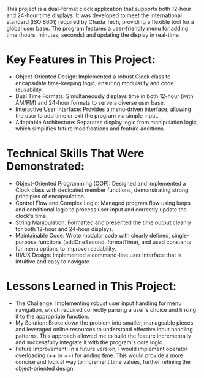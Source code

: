 This project is a dual-format clock application that supports both 12-hour and 24-hour time displays. It was developed to meet the international standard (ISO 8601) required by Chada Tech, providing a flexible tool for a global user base. The program features a user-friendly menu for adding time (hours, minutes, seconds) and updating the display in real-time.

# Key Features in This Project:
* Object-Oriented Design: Implemented a robust Clock class to encapsulate time-keeping logic, ensuring modularity and code reusability.
* Dual Time Formats: Simultaneously displays time in both 12-hour (with AM/PM) and 24-hour formats to serve a diverse user base.
* Interactive User Interface: Provides a menu-driven interface, allowing the user to add time or exit the program via simple input.
* Adaptable Architecture: Separates display logic from manipulation logic, which simplifies future modifications and feature additions.

# Technical Skills That Were Demonstrated:
* Object-Oriented Programming (OOP): Designed and implemented a Clock class with dedicated member functions, demonstrating strong principles of encapsulation.
* Control Flow and Complex Logic: Managed program flow using loops and conditional logic to process user input and correctly update the clock's time.
* String Manipulation: Formatted and presented the time output cleanly for both 12-hour and 24-hour displays.
* Maintainable Code: Wrote modular code with clearly defined, single-purpose functions (addOneSecond, formatTime), and used constants for menu options to improve readability.
* UI/UX Design: Implemented a command-line user interface that is intuitive and easy to navigate

# Lessons Learned in This Project: 
* The Challenge: Implementing robust user input handling for menu navigation, which required correctly parsing a user's choice and linking it to the appropriate function.
* My Solution: Broke down the problem into smaller, manageable pieces and leveraged online resources to understand effective input handling patterns. This approach allowed me to build the feature incrementally and successfully integrate it with the program's core logic.
* Future Improvement: In a future version, I would implement operator overloading (++ or +=) for adding time. This would provide a more concise and logical way to increment time values, further refining the object-oriented design
